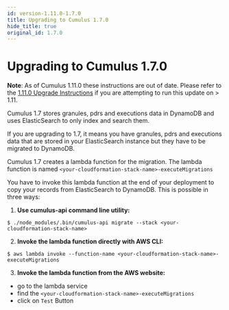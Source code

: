 ```yaml
---
id: version-1.11.0-1.7.0
title: Upgrading to Cumulus 1.7.0
hide_title: true
original_id: 1.7.0
---
```


# Upgrading to Cumulus 1.7.0

**Note**: As of Cumulus 1.11.0 these instructions are out of date.  Please refer to the [1.11.0 Upgrade Instructions](upgrade/1.11.0) if you are attempting to run this update on > 1.11.

Cumulus 1.7 stores granules, pdrs and executions data in DynamoDB and uses ElasticSearch to only index and search them.

If you are upgrading to 1.7, it means you have granules, pdrs and executions data that are stored in your ElasticSearch instance but they have to be migrated to DynamoDB.

Cumulus 1.7 creates a lambda function for the migration. The lambda function is named `<your-cloudformation-stack-name>-executeMigrations`

You have to invoke this lambda function at the end of your deployment to copy your records from ElasticSearch to DynamoDB. This is possible in three ways:

1. **Use cumulus-api command line utility:**
```
$ ./node_modules/.bin/cumulus-api migrate --stack <your-cloudformation-stack-name>
```
2. **Invoke the lambda function directly with AWS CLI:**
```
$ aws lambda invoke --function-name <your-cloudformation-stack-name>-executeMigrations
```
3. **Invoke the lambda function from the AWS website:**
  - go to the lambda service
  - find the `<your-cloudformation-stack-name>-executeMigrations`
  - click on `Test` Button

